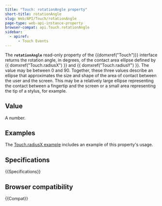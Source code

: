 ```yaml
---
title: "Touch: rotationAngle property"
short-title: rotationAngle
slug: Web/API/Touch/rotationAngle
page-type: web-api-instance-property
browser-compat: api.Touch.rotationAngle
sidebar:
  - apiref:
      - Touch Events
---
```


The **`rotationAngle`** read-only property of the {{domxref("Touch")}} interface returns the rotation angle, in degrees, of the contact area ellipse defined by {{ domxref("Touch.radiusX") }} and {{ domxref("Touch.radiusY") }}. The value may be between 0 and 90. Together, these three values describe an ellipse that approximates the size and shape of the area of contact between the user and the screen. This may be a relatively large ellipse representing the contact between a fingertip and the screen or a small area representing the tip of a stylus, for example.

## Value

A number.

## Examples

The [Touch.radiusX example](/en-US/docs/Web/API/Touch/radiusX#examples) includes an example of this property's usage.

## Specifications

{{Specifications}}

## Browser compatibility

{{Compat}}
